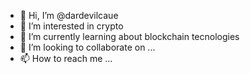 - 👋 Hi, I’m @dardevilcaue
- 👀 I’m interested in crypto
- 🌱 I’m currently learning about blockchain tecnologies
- 💞️ I’m looking to collaborate on ...
- 📫 How to reach me ...

<!---
dardevilcaue/dardevilcaue is a ✨ special ✨ repository because its `README.md` (this file) appears on your GitHub profile.
You can click the Preview link to take a look at your changes.
--->
